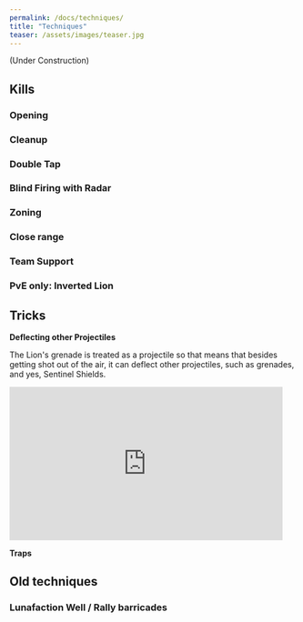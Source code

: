 ```yaml
---
permalink: /docs/techniques/
title: "Techniques"
teaser: /assets/images/teaser.jpg
---
```


(Under Construction)

## Kills

### Opening

### Cleanup

### Double Tap

### Blind Firing with Radar

### Zoning

### Close range

### Team Support

### PvE only: Inverted Lion

## Tricks

**Deflecting other Projectiles**

The Lion's grenade is treated as a projectile so that means that besides getting shot out of the air, it can deflect other projectiles, such as grenades, and yes, Sentinel Shields.

<iframe src="https://giphy.com/embed/hrA9F7LEVwyEEpHqDT" width="480" height="270" frameBorder="0" class="giphy-embed" allowFullScreen></iframe>

**Traps**


## Old techniques

###  Lunafaction Well / Rally  barricades
